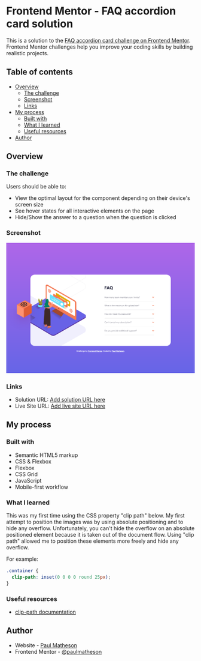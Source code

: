 # Frontend Mentor - FAQ accordion card solution

This is a solution to the [FAQ accordion card challenge on Frontend Mentor](https://www.frontendmentor.io/challenges/faq-accordion-card-XlyjD0Oam). Frontend Mentor challenges help you improve your coding skills by building realistic projects. 

## Table of contents

- [Overview](#overview)
  - [The challenge](#the-challenge)
  - [Screenshot](#screenshot)
  - [Links](#links)
- [My process](#my-process)
  - [Built with](#built-with)
  - [What I learned](#what-i-learned)
  - [Useful resources](#useful-resources)
- [Author](#author)

## Overview

### The challenge

Users should be able to:

- View the optimal layout for the component depending on their device's screen size
- See hover states for all interactive elements on the page
- Hide/Show the answer to a question when the question is clicked

### Screenshot

![](images/Screenshot.png)

### Links

- Solution URL: [Add solution URL here](https://your-solution-url.com)
- Live Site URL: [Add live site URL here](https://your-live-site-url.com)

## My process

### Built with

- Semantic HTML5 markup
- CSS & Flexbox
- Flexbox
- CSS Grid
- JavaScript
- Mobile-first workflow

### What I learned

This was my first time using the CSS property "clip path" below. My first attempt to position the images was by using absolute positioning and to hide any overflow. Unfortunately, you can't hide the overflow on an absolute positioned element because it is taken out of the document flow. Using "clip path" allowed me to position these elements more freely and hide any overflow.

For example:

```css
.container {
  clip-path: inset(0 0 0 0 round 25px);
}
```

### Useful resources

- [clip-path documentation](https://developer.mozilla.org/en-US/docs/Web/CSS/clip-path) 

## Author

- Website - [Paul Matheson](https://www.paulmatheson.net)
- Frontend Mentor - [@paulmatheson](https://www.frontendmentor.io/profile/paulmatheson)
